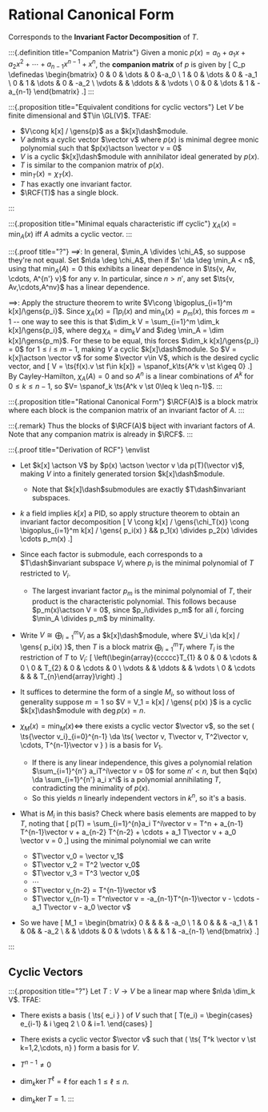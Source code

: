 # Rational Canonical Form

Corresponds to the **Invariant Factor Decomposition** of $T$.

:::{.definition title="Companion Matrix"}
Given a monic $p(x) = a_0 + a_1 x + a_2 x^2 + \cdots + a_{n-1} x^{n-1} + x^n$, the **companion matrix** of $p$ is given by
\[
C_p \definedas 
\begin{bmatrix}
0 & 0 & \dots & 0 &-a_0 \\ 
1 & 0 & \dots & 0 & -a_1 \\ 
0 & 1 & \dots & 0 & -a_2 \\ 
\vdots & & \ddots & & \vdots \\ 
0 & 0 & \dots & 1 & -a_{n-1} 
\end{bmatrix}
.\]
:::

:::{.proposition title="Equivalent conditions for cyclic vectors"}
Let $V$ be finite dimensional and $T\in \GL(V)$. 
TFAE:

- $V\cong k[x] / \gens{p}$ as a $k[x]\dash$module.
- $V$ admits a cyclic vector $\vector v$ where $p(x)$ is minimal degree monic polynomial such that $p(x)\actson \vector v = 0$
- $V$ is a cyclic $k[x]\dash$module with annihilator ideal generated by $p(x)$.
- $T$ is similar to the companion matrix of $p(x)$.
- $\min_T(x) = \chi_T(x)$.
- $T$ has exactly one invariant factor.
- $\RCF(T)$ has a single block.

:::

:::{.proposition title="Minimal equals characteristic iff cyclic"}
$\chi_A(x) = \min_A(x)$ iff $A$ admits a cyclic vector.
:::

:::{.proof title="?"}
$\not\implies$:
In general, $\min_A \divides \chi_A$, so suppose they're not equal.
Set $n\da \deg \chi_A$, then if $n' \da \deg \min_A < n$, using that $\min_A(A) = 0$ this exhibits a linear dependence in $\ts{v, Av, \cdots, A^{n'} v}$ for any $v$.
In particular, since $n>n'$, any set $\ts{v, Av,\cdots,A^nv}$ has a linear dependence.

$\implies$:
Apply the structure theorem to write $V\cong \bigoplus_{i=1}^m k[x]/\gens{p_i}$.
Since $\chi_A(x) = \prod p_i(x)$ and $\min_A(x) = p_m(x)$, this forces $m=1$ -- one way to see this is that $\dim_k V = \sum_{i=1}^m \dim_k k[x]/\gens{p_i}$,
where $\deg \chi_A = \dim_k V$ and $\deg \min_A = \dim k[x]/\gens{p_m}$.
For these to be equal, this forces $\dim_k k[x]/\gens{p_i} = 0$ for $1\leq i \leq m-1$, making $V$ a cyclic $k[x]\dash$module.
So $V = k[x]\actson \vector v$ for some $\vector v\in V$, which is the desired cyclic vector, and 
\[
V = \ts{f(x).v \st f\in k[x]} = \spanof_k\ts{A^k v \st k\geq 0}
.\]
By Cayley-Hamilton, $\chi_A(A) = 0$ and so $A^n$ is a linear combinations of $A^k$ for $0\leq k \leq n-1$, so $V= \spanof_k \ts{A^k v \st 0\leq k \leq n-1}$.
:::

:::{.proposition title="Rational Canonical Form"}
$\RCF(A)$ is a block matrix where each block is the companion matrix of an invariant factor of $A$.
:::

:::{.remark}
Thus the blocks of $\RCF(A)$ biject with invariant factors of $A$.
Note that any companion matrix is already in $\RCF$.
:::

:::{.proof title="Derivation of RCF"}
\envlist

- Let $k[x] \actson V$ by $p(x) \actson \vector v \da p(T)(\vector v)$, making $V$ into a finitely generated torsion $k[x]\dash$module. 
  - Note that $k[x]\dash$submodules are exactly $T\dash$invariant subspaces.

- $k$ a field implies $k[x]$ a PID, so apply structure theorem to obtain an invariant factor decomposition 
\[
V \cong k[x] / \gens{\chi_T(x)} \cong \bigoplus_{i=1}^m k[x] / \gens{ p_i(x) }
&& p_1(x) \divides p_2(x) \divides \cdots p_m(x)
.\]
  
- Since each factor is submodule, each corresponds to a $T\dash$invariant subspace $V_i$ where $p_i$ is the minimal polynomial of $T$ restricted to $V_i$.

  - The largest invariant factor $p_m$ is the minimal polynomial of $T$, their product is the characteristic polynomial.
  This follows because $p_m(x)\actson V = 0$, since $p_i\divides p_m$ for all $i$, forcing $\min_A \divides p_m$ by minimality.

- Write $V \cong \bigoplus_{i=1}^m V_i$ as a $k[x]\dash$module, where $V_i \da k[x] / \gens{ p_i(x) }$, then $T$ is a block matrix $\bigoplus_{i=1}^m T_i$ where $T_i$ is the restriction of $T$ to $V_i$:
\[
\left(\begin{array}{ccccc}T_{1} & 0 & 0 & \cdots & 0 \\ 0 & T_{2} & 0 & \cdots & 0 \\ \vdots & & \ddots & & \vdots \\ 0 & \cdots & & & T_{n}\end{array}\right)
.\]

- It suffices to determine the form of a single $M_i$, so without loss of generality suppose $m=1$ so $V = V_1 = k[x] / \gens{ p(x) }$ is a cyclic $k[x]\dash$module with $\deg p(x) = n$.

- $\chi_M(x) = \min_M(x) \iff$ there exists a cyclic vector $\vector v$, so the set \( \ts{\vector v_i}_{i=0}^{n-1} \da \ts{ \vector v, T\vector v, T^2\vector v, \cdots, T^{n-1}\vector v } \) is a basis for $V_1$.
  - If there is any linear independence, this gives a polynomial relation $\sum_{i=1}^{n'} a_iT^i\vector v = 0$ for some $n'<n$, but then $q(x) \da \sum_{i=1}^{n'} a_i x^i$ is a polynomial annihilating $T$, contradicting the minimality of $p(x)$.
  - So this yields $n$ linearly independent vectors in $k^n$, so it's a basis.
- What is $M_i$ in this basis?
  Check where basis elements are mapped to by $T$, noting that 
  \[
p(T) = \sum_{i=1}^{n}a_i T^i\vector v = T^n + a_{n-1} T^{n-1}\vector v + a_{n-2} T^{n-2} + \cdots + a_1 T\vector v + a_0 \vector v = 0
  ,\]
  using the minimal polynomial we can write
  - $T\vector v_0 = \vector v_1$
  - $T\vector v_2 = T^2 \vector v_0$
  - $T\vector v_3 = T^3 \vector v_0$
  - $\cdots$
  - $T\vector v_{n-2} = T^{n-1}\vector v$
  - $T\vector v_{n-1} = T^n\vector v = -a_{n-1}T^{n-1}\vector v - \cdots - a_1 T\vector v - a_0 \vector v$ 

- So we have
\[
M_1 = 
\begin{bmatrix}
0 &  &  &  & -a_0 \\
1 & 0 &  &  & -a_1 \\
 &  1 &  0&  & -a_2 \\
 &  & \ddots &  0 & \vdots \\
 &  &  & 1 & -a_{n-1} 
\end{bmatrix}
.\]

:::

## Cyclic Vectors

:::{.proposition title="?"}
Let $T:V\to V$ be a linear map where $n\da \dim_k V$.
TFAE:

- There exists a basis \( \ts{ e_i } \) of $V$ such that 
\[
T(e_i) = 
\begin{cases}
e_{i-1} &  i \geq 2
\\
0 & i=1.
\end{cases}
\]

- There exists a cyclic vector $\vector v$ such that \( \ts{ T^k \vector v \st k=1,2,\cdots, n} \) form a basis for $V$.

- $T^{n-1} \neq 0$
- $\dim_k \ker T^\ell = \ell$ for each $1\leq \ell \leq n$.
- $\dim_k \ker T = 1$.
:::
